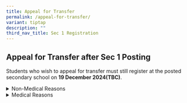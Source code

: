 ```yaml
---
title: Appeal for Transfer
permalink: /appeal-for-transfer/
variant: tiptap
description: ""
third_nav_title: Sec 1 Registration
---
```

<h2>Appeal for Transfer after Sec 1 Posting</h2>
<p>Students who wish to appeal for transfer must still register at the posted
secondary school on <strong>19 December 2024(TBC)</strong>.&nbsp;</p>
<div data-type="detailGroup" class="isomer-accordion isomer-accordion-white">
<details class="isomer-details">
<summary>Non-Medical Reasons</summary>
<div data-type="detailsContent" class="isomer-details-content">
<p>Students who are appealing&nbsp; for school transfer into Fairfield Methodist
School (Secondary) due to non-medical reasons, will need to submit their
appeal through this <a href="https://go.gov.sg/sec1appealfortransfer" rel="noopener nofollow" target="_blank">link</a>.
The transfer request form will be available from <strong>Thursday, 19&nbsp; December 2024, 12pm(TBC)</strong> You
will receive an email confirmation upon completing the form. All appeal
forms must reach the school <strong>by 5pm</strong> on <strong>Tuesday, 24 December 2024(TBC)</strong>&nbsp;
<br>
<br>Consideration for any transfer is based on the following:&nbsp;</p>
<ul>
<li>
<p>Student’s PSLE aggregate score must meet the school’s cut-off point of
the posting year.&nbsp;</p>
</li>
<li>
<p>The school has available vacancies.&nbsp;</p>
</li>
</ul>
</div>
</details>
<details class="isomer-details">
<summary>Medical Reasons</summary>
<div data-type="detailsContent" class="isomer-details-content">
<p>For students who request for <strong>school transfer out</strong>  <strong>due to medical reasons</strong>,
students will need to submit their appeal via email to <a href="https://about:blank/" rel="noopener noreferrer nofollow" target="_blank"><u>ong_huey_ying@schools.gov.sg</u></a> by <strong>20 December 2024</strong>, <strong>12pm(TBC)</strong>.
All appeals must be <strong>accompanied by relevant supporting documents</strong>,
such as medical reports and / or letters from doctors. Please refer to
<a href="https://about:blank/" rel="noopener noreferrer nofollow" target="_blank"><u>https://www.moe.gov.sg/secondary/s1-posting/results/appeal-for-school-transfer</u>
</a>for more information. The appeal results will only be made known to applicants
in <strong>early January 2025</strong> through FMS(S). Applicants should
continue to attend lessons at FMS(S) while waiting for the appeal results.&nbsp;&nbsp;</p>
</div>
</details>
</div>
<p></p>